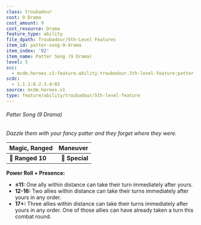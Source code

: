 ```yaml
---
class: troubadour
cost: 9 Drama
cost_amount: 9
cost_resource: Drama
feature_type: ability
file_dpath: Troubadour/5th-Level Features
item_id: patter-song-9-drama
item_index: '02'
item_name: Patter Song (9 Drama)
level: 5
scc:
  - mcdm.heroes.v1:feature.ability.troubadour.5th-level-feature:patter-song-9-drama
scdc:
  - 1.1.1:8.2.3.4:02
source: mcdm.heroes.v1
type: feature/ability/troubadour/5th-level-feature
---
```


###### Patter Song (9 Drama)

*Dazzle them with your fancy patter and they forget where they were.*

| **Magic, Ranged** |   **Maneuver** |
| ----------------- | -------------: |
| **📏 Ranged 10**  | **🎯 Special** |

**Power Roll + Presence:**

- **≤11:** One ally within distance can take their turn immediately after yours.
- **12-16:** Two allies within distance can take their turns immediately after yours in any order.
- **17+:** Three allies within distance can take their turns immediately after yours in any order. One of those allies can have already taken a turn this combat round.
